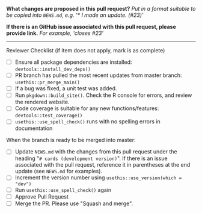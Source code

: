 **What changes are proposed in this pull request?**
_Put in a format suitable to be copied into `NEWS.md`, e.g. '* I made an update. (#23)'_


**If there is an GitHub issue associated with this pull request, please provide link.**
_For example, 'closes #23'_


--------------------------------------------------------------------------------

Reviewer Checklist (if item does not apply, mark is as complete)

- [ ] Ensure all package dependencies are installed: `devtools::install_dev_deps()`
- [ ] PR branch has pulled the most recent updates from master branch: `usethis::pr_merge_main()`
- [ ] If a bug was fixed, a unit test was added.
- [ ] Run `pkgdown::build_site()`. Check the R console for errors, and review the rendered website.
- [ ] Code coverage is suitable for any new functions/features: `devtools::test_coverage()`
- [ ] `usethis::use_spell_check()` runs with no spelling errors in documentation

When the branch is ready to be merged into master:
- [ ] Update `NEWS.md` with the changes from this pull request under the heading "`# cards (development version)`". If there is an issue associated with the pull request, reference it in parentheses at the end update (see `NEWS.md` for examples).
- [ ] Increment the version number using `usethis::use_version(which = "dev")`
- [ ] Run `usethis::use_spell_check()` again
- [ ] Approve Pull Request
- [ ] Merge the PR. Please use "Squash and merge".
